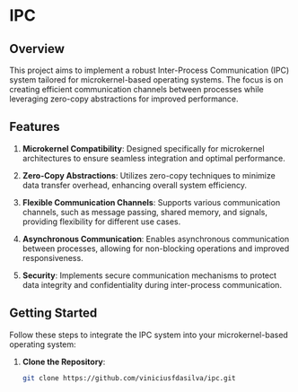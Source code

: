 # IPC

## Overview

This project aims to implement a robust Inter-Process Communication (IPC) system tailored for microkernel-based operating systems. The focus is on creating efficient communication channels between processes while leveraging zero-copy abstractions for improved performance.

## Features

1. **Microkernel Compatibility**: Designed specifically for microkernel architectures to ensure seamless integration and optimal performance.

2. **Zero-Copy Abstractions**: Utilizes zero-copy techniques to minimize data transfer overhead, enhancing overall system efficiency.

3. **Flexible Communication Channels**: Supports various communication channels, such as message passing, shared memory, and signals, providing flexibility for different use cases.

4. **Asynchronous Communication**: Enables asynchronous communication between processes, allowing for non-blocking operations and improved responsiveness.

5. **Security**: Implements secure communication mechanisms to protect data integrity and confidentiality during inter-process communication.

## Getting Started

Follow these steps to integrate the IPC system into your microkernel-based operating system:

1. **Clone the Repository**:

   ```bash
   git clone https://github.com/viniciusfdasilva/ipc.git
